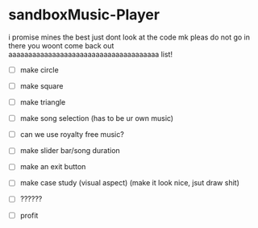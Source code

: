 # sandboxMusic-Player
i promise mines the best just dont look at the code mk pleas do not go in there you woont come back out
aaaaaaaaaaaaaaaaaaaaaaaaaaaaaaaaaaaaaa list!
- [ ] make circle
- [ ] make square
- [ ] make triangle
- [ ] make song selection (has to be ur own music)
- [ ] can we use royalty free music?
- [ ] make slider bar/song duration
- [ ] make an exit button
- [ ] make case study (visual aspect) (make it look nice, jsut draw shit)
- [ ] ??????
- [ ] profit




